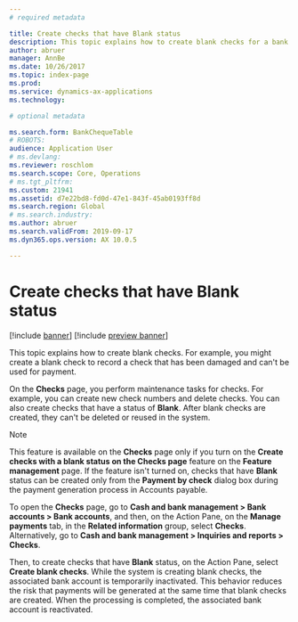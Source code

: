 ```yaml
---
# required metadata

title: Create checks that have Blank status 
description: This topic explains how to create blank checks for a bank account on the Checks page. 
author: abruer
manager: AnnBe
ms.date: 10/26/2017
ms.topic: index-page
ms.prod: 
ms.service: dynamics-ax-applications
ms.technology: 

# optional metadata

ms.search.form: BankChequeTable
# ROBOTS: 
audience: Application User
# ms.devlang: 
ms.reviewer: roschlom
ms.search.scope: Core, Operations
# ms.tgt_pltfrm: 
ms.custom: 21941
ms.assetid: d7e22bd8-fd0d-47e1-843f-45ab0193ff8d
ms.search.region: Global
# ms.search.industry: 
ms.author: abruer
ms.search.validFrom: 2019-09-17
ms.dyn365.ops.version: AX 10.0.5

---
```


# Create checks that have Blank status

[!include [banner](../includes/banner.md)]
[!include [preview banner](../includes/preview-banner.md)]

This topic explains how to create blank checks. For example, you might create a blank check to record a check that has been damaged and can't be used for payment.

On the **Checks** page, you perform maintenance tasks for checks. For example, you can create new check numbers and delete checks. You can also create checks that have a status of **Blank**. After blank checks are created, they can't be deleted or reused in the system.

> [!NOTE]
> This feature is available on the **Checks** page only if you turn on the **Create checks with a blank status on the Checks page** feature on the **Feature management** page. If the feature isn't turned on, checks that have **Blank** status can be created only from the **Payment by check** dialog box during the payment generation process in Accounts payable.

To open the **Checks** page, go to **Cash and bank management \> Bank accounts \> Bank accounts**, and then, on the Action Pane, on the **Manage payments** tab, in the **Related information** group, select **Checks**. Alternatively, go to **Cash and bank management \> Inquiries and reports \> Checks**.

Then, to create checks that have **Blank** status, on the Action Pane, select **Create blank checks**. While the system is creating blank checks, the associated bank account is temporarily inactivated. This behavior reduces the risk that payments will be generated at the same time that blank checks are created. When the processing is completed, the associated bank account is reactivated.
